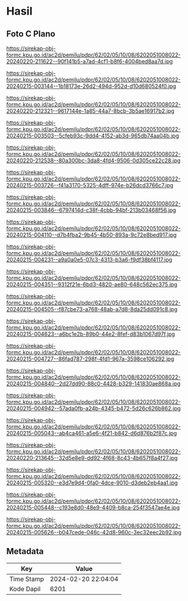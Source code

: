 # Hasil

## Foto C Plano

https://sirekap-obj-formc.kpu.go.id/ac2d/pemilu/pdpr/62/02/05/10/08/6202051008022-20240220-211622--90f141b5-a7ad-4cf1-b8f6-4004bed8aa7d.jpg

https://sirekap-obj-formc.kpu.go.id/ac2d/pemilu/pdpr/62/02/05/10/08/6202051008022-20240215-003144--1b18173e-26d2-494d-952d-d10d680524f0.jpg

https://sirekap-obj-formc.kpu.go.id/ac2d/pemilu/pdpr/62/02/05/10/08/6202051008022-20240220-212321--9617144e-1a85-44a7-8bcb-3b5ae16917b2.jpg

https://sirekap-obj-formc.kpu.go.id/ac2d/pemilu/pdpr/62/02/05/10/08/6202051008022-20240215-003503--5cfeb93c-9dd4-4152-ab3d-965db74aa04b.jpg

https://sirekap-obj-formc.kpu.go.id/ac2d/pemilu/pdpr/62/02/05/10/08/6202051008022-20240220-212538--80a300bc-3da8-4fd4-9506-0d305ce22c28.jpg

https://sirekap-obj-formc.kpu.go.id/ac2d/pemilu/pdpr/62/02/05/10/08/6202051008022-20240215-003726--f41a3170-5325-4dff-974e-b26dcd3766c7.jpg

https://sirekap-obj-formc.kpu.go.id/ac2d/pemilu/pdpr/62/02/05/10/08/6202051008022-20240215-003846--6797414d-c38f-4cbb-94bf-213b03468f56.jpg

https://sirekap-obj-formc.kpu.go.id/ac2d/pemilu/pdpr/62/02/05/10/08/6202051008022-20240215-004110--d7b4fba2-9b45-4b50-893a-9c72e8bed917.jpg

https://sirekap-obj-formc.kpu.go.id/ac2d/pemilu/pdpr/62/02/05/10/08/6202051008022-20240215-004231--a9a0a0e5-07c3-4313-b3a6-f9df38bf4117.jpg

https://sirekap-obj-formc.kpu.go.id/ac2d/pemilu/pdpr/62/02/05/10/08/6202051008022-20240215-004351--9312f21e-6bd3-4820-ae80-648c562ec375.jpg

https://sirekap-obj-formc.kpu.go.id/ac2d/pemilu/pdpr/62/02/05/10/08/6202051008022-20240215-004505--f87cbe73-a768-48ab-a7d8-8da25dd091c8.jpg

https://sirekap-obj-formc.kpu.go.id/ac2d/pemilu/pdpr/62/02/05/10/08/6202051008022-20240215-004623--a6bc1e2b-89b0-44e2-8fef-d83b1067d97f.jpg

https://sirekap-obj-formc.kpu.go.id/ac2d/pemilu/pdpr/62/02/05/10/08/6202051008022-20240215-004727--86fad787-298f-4fd1-967a-3598ce106292.jpg

https://sirekap-obj-formc.kpu.go.id/ac2d/pemilu/pdpr/62/02/05/10/08/6202051008022-20240215-004840--2d27dd90-88c0-4428-b329-141830ae868a.jpg

https://sirekap-obj-formc.kpu.go.id/ac2d/pemilu/pdpr/62/02/05/10/08/6202051008022-20240215-004942--57ada0fb-a24b-4345-b472-5d26c626b862.jpg

https://sirekap-obj-formc.kpu.go.id/ac2d/pemilu/pdpr/62/02/05/10/08/6202051008022-20240215-005043--ab4ca461-a5e6-4f21-b842-d6d876b2f87c.jpg

https://sirekap-obj-formc.kpu.go.id/ac2d/pemilu/pdpr/62/02/05/10/08/6202051008022-20240220-213645--32d5e8e9-dd92-4f68-8c43-4b657f8a4f27.jpg

https://sirekap-obj-formc.kpu.go.id/ac2d/pemilu/pdpr/62/02/05/10/08/6202051008022-20240215-005320--e3d7e9d4-0fa0-4dce-9010-d3deb2eb4aa1.jpg

https://sirekap-obj-formc.kpu.go.id/ac2d/pemilu/pdpr/62/02/05/10/08/6202051008022-20240215-005448--c193e8d0-48e9-4409-b8ca-254f3547ae4e.jpg

https://sirekap-obj-formc.kpu.go.id/ac2d/pemilu/pdpr/62/02/05/10/08/6202051008022-20240215-005626--b047cede-046c-42d8-960c-3ec32eec2b92.jpg


## Metadata

| Key        | Value               |
| ---------- | ------------------- |
| Time Stamp | 2024-02-20 22:04:04 |
| Kode Dapil | 6201                |



